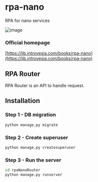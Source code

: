 # rpa-nano
RPA for nano services

![image](https://github.com/user-attachments/assets/6e7d3c6e-662e-402d-b173-a04b6a005f4f)


### Official homepage

[https://lib.introvesia.com/books/rpa-nano](https://lib.introvesia.com/books/rpa-nano)

## RPA Router

RPA Router is an API to handle request.

## Installation

### Step 1 - DB migration

```bash
python manage.py migrate
```

### Step 2 - Create superuser

```bash
python manage.py createsuperuser
```

### Step 3 - Run the server

```bash
cd rpaNanoRouter
python manage.py runserver
```

